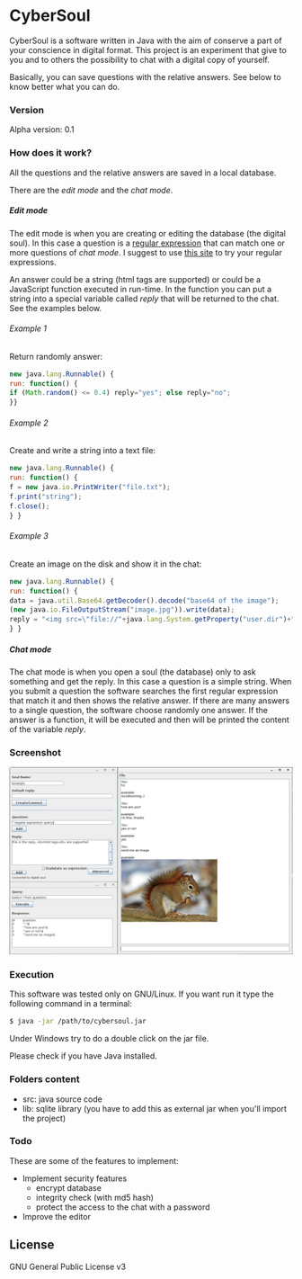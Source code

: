 # CyberSoul

CyberSoul is a software written in Java with the aim of conserve a part of your conscience in digital format. This project is an experiment that give to you and to others the possibility to chat with a digital copy of yourself.

Basically, you can save questions with the relative answers. See below to know better what you can do.

### Version
Alpha version: 0.1

### How does it work?
All the questions and the relative answers are saved in a local database.

There are the *edit mode* and the *chat mode*.
##### Edit mode
The edit mode is when you are creating or editing the database (the digital soul). In this case a question is a [regular expression] that can match one or more questions of *chat mode*. I suggest to use [this site](http://www.regexplanet.com/advanced/java/index.html) to try your regular expressions.

An answer could be a string (html tags are supported) or could be a JavaScript function executed in run-time.
In the function you can put a string into a special variable called *reply* that will be returned to the chat.
See the examples below.

###### Example 1
Return randomly answer:
```js
new java.lang.Runnable() {
run: function() {
if (Math.random() <= 0.4) reply="yes"; else reply="no";
}}
```

###### Example 2
Create and write a string into a text file:
```js
new java.lang.Runnable() {
run: function() {
f = new java.io.PrintWriter("file.txt");
f.print("string");
f.close();
} }
```

###### Example 3
Create an image on the disk and show it in the chat:
```js
new java.lang.Runnable() {
run: function() {
data = java.util.Base64.getDecoder().decode("base64 of the image");
(new java.io.FileOutputStream("image.jpg")).write(data);
reply = "<img src=\"file://"+java.lang.System.getProperty("user.dir")+"/image.jpg\"></img>"
} }
```
##### Chat mode
The chat mode is when you open a soul (the database) only to ask something and get the reply. In this case a question is a simple string. When you submit a question the software searches the first regular expression that match it and then shows the relative answer. If there are many answers to a single question, the software choose randomly one answer. If the answer is a function, it will be executed and then will be printed the content of the variable *reply*.

### Screenshot
![screenshot](./Screenshot.jpg "Screenshot")

### Execution
This software was tested only on GNU/Linux. If you want run it type the following command in a terminal:
```sh
$ java -jar /path/to/cybersoul.jar
```
Under Windows try to do a double click on the jar file.

Please check if you have Java installed.

### Folders content
- src: java source code
- lib: sqlite library (you have to add this as external jar when you'll import the project)

### Todo

These are some of the features to implement:

* Implement security features
  * encrypt database
  * integrity check (with md5 hash)
  * protect the access to the chat with a password
* Improve the editor


License
----

GNU General Public License v3


[regular expression]:http://www.regular-expressions.info/

